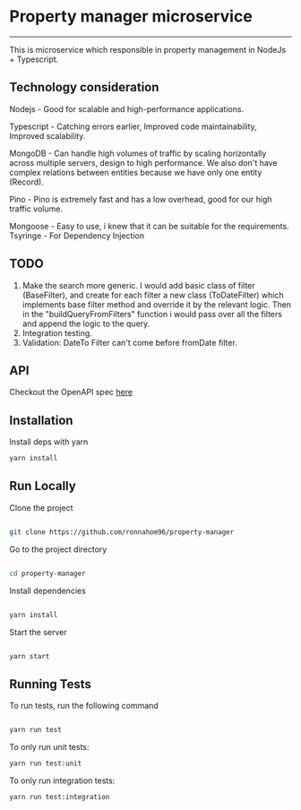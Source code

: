 # Property manager microservice

----------------------------------

This is microservice which responsible in property management in NodeJs + Typescript.

## Technology consideration
Nodejs - Good for scalable and high-performance applications.

Typescript - Catching errors earlier, Improved code maintainability, Improved scalability.

MongoDB - Can handle high volumes of traffic by scaling horizontally across multiple servers, design to high performance.
          We also don't have complex relations between entities because we have only one entity (Record).

Pino - Pino is extremely fast and has a low overhead, good for our high traffic volume.

Mongoose - Easy to use, i knew that it can be suitable for the requirements.
Tsyringe - For Dependency Injection

## TODO
1. Make the search more generic.
    I would add basic class of filter (BaseFilter), and create for each filter a new class (ToDateFilter) which implements
        base filter method and override it by the relevant logic.
        Then in the "buildQueryFromFilters" function i would pass over all the filters and append the logic to the query.
2. Integration testing.
3. Validation: DateTo Filter can't come before fromDate filter.


## API
Checkout the OpenAPI spec [here](/swagger.yaml)

## Installation

Install deps with yarn

```bash
yarn install
```

## Run Locally

Clone the project

```bash

git clone https://github.com/ronnahom96/property-manager

```

Go to the project directory

```bash

cd property-manager

```

Install dependencies

```bash

yarn install

```

Start the server

```bash

yarn start

```

## Running Tests

To run tests, run the following command

```bash

yarn run test

```

To only run unit tests:
```bash
yarn run test:unit
```

To only run integration tests:
```bash
yarn run test:integration
```
